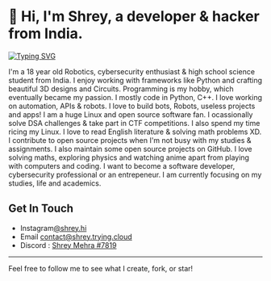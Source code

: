 # 👋 Hi, I'm Shrey, a developer & hacker from India.


[![Typing SVG](https://readme-typing-svg.demolab.com?font=Fira+Code&pause=1000&color=2AF72E&width=435&lines=Programmer;Robotics;Cybersecurity;Photographer)](https://git.io/typing-svg)


I'm a 18 year old Robotics, cybersecurity enthusiast & high school science student from India. 
I enjoy working with frameworks like Python and crafting beautiful 3D designs and Circuits. Programming is my hobby, which eventually became my passion.
I mostly code in Python, C++. I love working on automation, APIs & robots. I love to build bots, Robots, useless projects and apps!
I am a huge Linux and open source software fan. I ocassionally solve DSA challenges & take part in CTF competitions. I also spend my time ricing my Linux. I love to read English literature & solving math problems XD.
I contribute to open source projects when I'm not busy with my studies & assignments. I also maintain some open source projects on GitHub.
I love solving maths, exploring physics and watching anime apart from playing with computers and coding. I want to become a software developer, cybersecurity professional or an entrepeneur. I am currently focusing on my studies, life and academics. 








## Get In Touch


- Instagram[@shrey.hi](https://instagram.com/shrey.hi)             
- Email [contact@shrey.trying.cloud](mailto:contact@shrey.trying.cloud)
- Discord : [Shrey Mehra #7819](https://discordapp.com/users/ShreyMehra#7819)
---

Feel free to follow me to see what I create, fork, or star!
